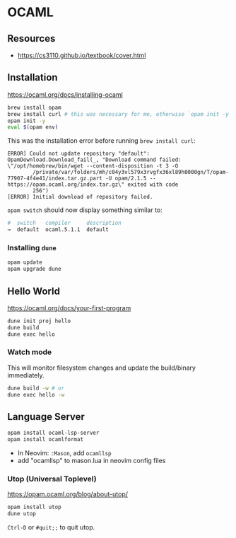 # OCAML

## Resources

- https://cs3110.github.io/textbook/cover.html

## Installation

https://ocaml.org/docs/installing-ocaml

```bash
brew install opam
brew install curl # this was necessary for me, otherwise `opam init -y' would fail
opam init -y
eval $(opam env)
```

This was the installation error before running `brew install curl`:
```
ERROR] Could not update repository "default": OpamDownload.Download_fail(_, "Download command failed: \"/opt/homebrew/bin/wget --content-disposition -t 3 -O                  
        /private/var/folders/mh/c04y3vl579x3rvgfx36xl89h0000gn/T/opam-77907-4f4e41/index.tar.gz.part -U opam/2.1.5 -- https://opam.ocaml.org/index.tar.gz\" exited with code
        256")                                                                                                                                                                  
[ERROR] Initial download of repository failed.
```

`opam switch` should now display something similar to:

```bash
#  switch   compiler     description
→  default  ocaml.5.1.1  default
```

### Installing `dune`

```bash
opam update
opam upgrade dune
```

## Hello World

https://ocaml.org/docs/your-first-program

```bash
dune init proj hello
dune build
dune exec hello
```

### Watch mode

This will monitor filesystem changes and update the build/binary immediately.

```bash
dune build -w # or
dune exec hello -w
```

## Language Server

```bash
opam install ocaml-lsp-server
opam install ocamlformat
```

- In Neovim: `:Mason`, add `ocamllsp`
- add "ocamllsp" to mason.lua in neovim config files

### Utop (Universal Toplevel)

https://opam.ocaml.org/blog/about-utop/

```bash
opam install utop
dune utop
```

`Ctrl-D` or `#quit;;` to quit utop.
